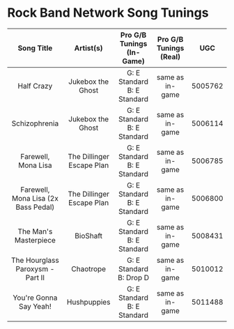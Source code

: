 # Rock Band Network Song Tunings

| Song Title | Artist(s) | Pro G/B Tunings (In-Game) | Pro G/B Tunings (Real) | UGC |
| :--------: | :-------: | :---------------: | :------------: | :------------: |
| Half Crazy | Jukebox the Ghost | G: E Standard<br>B: E Standard | same as in-game | 5005762 |
| Schizophrenia | Jukebox the Ghost | G: E Standard<br>B: E Standard | same as in-game | 5006114 |
| Farewell, Mona Lisa | The Dillinger Escape Plan | G: E Standard<br>B: E Standard | same as in-game | 5006785
| Farewell, Mona Lisa (2x Bass Pedal) | The Dillinger Escape Plan | G: E Standard<br>B: E Standard | same as in-game | 5006800
| The Man's Masterpiece | BioShaft | G: E Standard<br>B: E Standard | same as in-game | 5008431
| The Hourglass Paroxysm - Part II | Chaotrope | G: E Standard<br>B: Drop D | same as in-game | 5010012
| You're Gonna Say Yeah! | Hushpuppies | G: E Standard<br>B: E Standard | same as in-game | 5011488 |
